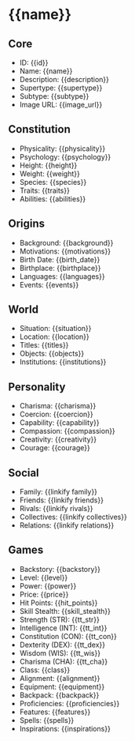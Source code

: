 # {{name}}

## Core
- <span class="text-field" data-tooltip="Text">ID</span>: {{id}}
- <span class="text-field" data-tooltip="Text">Name</span>: {{name}}
- <span class="text-field" data-tooltip="Text">Description</span>: {{description}}
- <span class="text-field" data-tooltip="Text">Supertype</span>: {{supertype}}
- <span class="text-field" data-tooltip="Text">Subtype</span>: {{subtype}}
- <span class="text-field" data-tooltip="Text">Image URL</span>: {{image_url}}

## Constitution
- <span class="text-field" data-tooltip="Text">Physicality</span>: {{physicality}}
- <span class="text-field" data-tooltip="Text">Psychology</span>: {{psychology}}
- <span class="number-field" data-tooltip="Number">Height</span>: {{height}}
- <span class="number-field" data-tooltip="Number">Weight</span>: {{weight}}
- <span class="link-field" data-tooltip="Multi Species">Species</span>: {{species}}
- <span class="multi-link-field" data-tooltip="Multi Trait">Traits</span>: {{traits}}
- <span class="multi-link-field" data-tooltip="Multi Ability">Abilities</span>: {{abilities}}

## Origins
- <span class="text-field" data-tooltip="Text">Background</span>: {{background}}
- <span class="text-field" data-tooltip="Text">Motivations</span>: {{motivations}}
- <span class="number-field" data-tooltip="Number">Birth Date</span>: {{birth_date}}
- <span class="link-field" data-tooltip="Single Location">Birthplace</span>: {{birthplace}}
- <span class="multi-link-field" data-tooltip="Multi Language">Languages</span>: {{languages}}
- <span class="multi-link-field" data-tooltip="Multi Event">Events</span>: {{events}}

## World
- <span class="text-field" data-tooltip="Text">Situation</span>: {{situation}}
- <span class="link-field" data-tooltip="Single Location">Location</span>: {{location}}
- <span class="multi-link-field" data-tooltip="Multi Title">Titles</span>: {{titles}}
- <span class="multi-link-field" data-tooltip="Multi Object">Objects</span>: {{objects}}
- <span class="multi-link-field" data-tooltip="Multi Institution">Institutions</span>: {{institutions}}

## Personality
- <span class="number-field" data-tooltip="Number, max: 100">Charisma</span>: {{charisma}}
- <span class="number-field" data-tooltip="Number, max: 100">Coercion</span>: {{coercion}}
- <span class="number-field" data-tooltip="Number, max: 100">Capability</span>: {{capability}}
- <span class="number-field" data-tooltip="Number, max: 100">Compassion</span>: {{compassion}}
- <span class="number-field" data-tooltip="Number, max: 100">Creativity</span>: {{creativity}}
- <span class="number-field" data-tooltip="Number, max: 100">Courage</span>: {{courage}}

## Social
- <span class="multi-link-field" data-tooltip="Multi Family">Family</span>: {{linkify family}}
- <span class="multi-link-field" data-tooltip="Multi Character">Friends</span>: {{linkify friends}}
- <span class="multi-link-field" data-tooltip="Multi Character">Rivals</span>: {{linkify rivals}}
- <span class="multi-link-field" data-tooltip="Multi Collective">Collectives</span>: {{linkify collectives}}
- <span class="multi-link-field" data-tooltip="Multi Relation">Relations</span>: {{linkify relations}}

## Games
- <span class="text-field" data-tooltip="Text">Backstory</span>: {{backstory}}
- <span class="number-field" data-tooltip="Number, max: 100">Level</span>: {{level}}
- <span class="number-field" data-tooltip="Number">Power</span>: {{power}}
- <span class="number-field" data-tooltip="Number, max: 9999">Price</span>: {{price}}
- <span class="number-field" data-tooltip="Number, max: 999">Hit Points</span>: {{hit_points}}
- <span class="number-field" data-tooltip="Number">Skill Stealth</span>: {{skill_stealth}}
- <span class="number-field" data-tooltip="Number, max: 20">Strength (STR)</span>: {{tt_str}}
- <span class="number-field" data-tooltip="Number, max: 20">Intelligence (INT)</span>: {{tt_int}}
- <span class="number-field" data-tooltip="Number, max: 20">Constitution (CON)</span>: {{tt_con}}
- <span class="number-field" data-tooltip="Number, max: 20">Dexterity (DEX)</span>: {{tt_dex}}
- <span class="number-field" data-tooltip="Number, max: 20">Wisdom (WIS)</span>: {{tt_wis}}
- <span class="number-field" data-tooltip="Number, max: 20">Charisma (CHA)</span>: {{tt_cha}}
- <span class="text-field" data-tooltip="Text">Class</span>: {{class}}
- <span class="text-field" data-tooltip="Text">Alignment</span>: {{alignment}}
- <span class="multi-link-field" data-tooltip="Multi Object">Equipment</span>: {{equipment}}
- <span class="multi-link-field" data-tooltip="Multi Object">Backpack</span>: {{backpack}}
- <span class="multi-link-field" data-tooltip="Multi Ability">Proficiencies</span>: {{proficiencies}}
- <span class="multi-link-field" data-tooltip="Multi Trait">Features</span>: {{features}}
- <span class="multi-link-field" data-tooltip="Multi Ability">Spells</span>: {{spells}}
- <span class="multi-link-field" data-tooltip="Multi Construct">Inspirations</span>: {{inspirations}}
